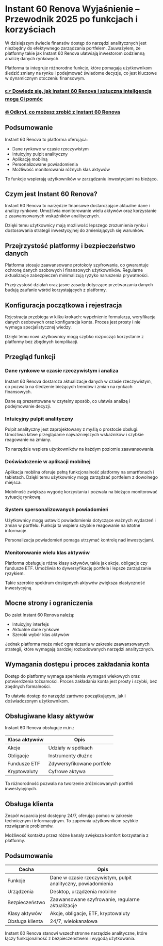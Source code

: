 # Instant 60 Renova Wyjaśnienie – Przewodnik 2025 po funkcjach i korzyściach
 

W dzisiejszym świecie finansów dostęp do narzędzi analitycznych jest niezbędny do efektywnego zarządzania portfelem. Zauważyłem, że platformy takie jak Instant 60 Renova ułatwiają inwestorom codzienną analizę danych rynkowych.

Platforma ta integruje różnorodne funkcje, które pomagają użytkownikom śledzić zmiany na rynku i podejmować świadome decyzje, co jest kluczowe w dynamicznym otoczeniu finansowym.

### [👉 Dowiedz się, jak Instant 60 Renova i sztuczna inteligencja mogą Ci pomóc](https://tinyurl.com/5abrz4az)
### [🔥 Odkryj, co możesz zrobić z Instant 60 Renova](https://tinyurl.com/5abrz4az)
## Podsumowanie

Instant 60 Renova to platforma oferująca:

- Dane rynkowe w czasie rzeczywistym  
- Intuicyjny pulpit analityczny  
- Aplikację mobilną  
- Personalizowane powiadomienia  
- Możliwość monitorowania różnych klas aktywów

Te funkcje wspierają użytkowników w zarządzaniu inwestycjami na bieżąco.

## Czym jest Instant 60 Renova?

Instant 60 Renova to narzędzie finansowe dostarczające aktualne dane i analizy rynkowe. Umożliwia monitorowanie wielu aktywów oraz korzystanie z zaawansowanych wskaźników analitycznych.

Dzięki temu użytkownicy mają możliwość lepszego zrozumienia rynku i dostosowania strategii inwestycyjnej do zmieniających się warunków.

## Przejrzystość platformy i bezpieczeństwo danych

Platforma stosuje zaawansowane protokoły szyfrowania, co gwarantuje ochronę danych osobowych i finansowych użytkowników. Regularne aktualizacje zabezpieczeń minimalizują ryzyko naruszenia prywatności.

Przejrzystość działań oraz jasne zasady dotyczące przetwarzania danych budują zaufanie wśród korzystających z platformy.

## Konfiguracja początkowa i rejestracja

Rejestracja przebiega w kilku krokach: wypełnienie formularza, weryfikacja danych osobowych oraz konfiguracja konta. Proces jest prosty i nie wymaga specjalistycznej wiedzy.

Dzięki temu nowi użytkownicy mogą szybko rozpocząć korzystanie z platformy bez zbędnych komplikacji.

## Przegląd funkcji

### Dane rynkowe w czasie rzeczywistym i analiza

Instant 60 Renova dostarcza aktualizacje danych w czasie rzeczywistym, co pozwala na śledzenie bieżących trendów i zmian na rynkach finansowych.

Dane są prezentowane w czytelny sposób, co ułatwia analizę i podejmowanie decyzji.

### Intuicyjny pulpit analityczny

Pulpit analityczny jest zaprojektowany z myślą o prostocie obsługi. Umożliwia łatwe przeglądanie najważniejszych wskaźników i szybkie reagowanie na zmiany.

To narzędzie wspiera użytkowników na każdym poziomie zaawansowania.

### Doświadczenie w aplikacji mobilnej

Aplikacja mobilna oferuje pełną funkcjonalność platformy na smartfonach i tabletach. Dzięki temu użytkownicy mogą zarządzać portfelem z dowolnego miejsca.

Mobilność zwiększa wygodę korzystania i pozwala na bieżąco monitorować sytuację rynkową.

### System spersonalizowanych powiadomień

Użytkownicy mogą ustawić powiadomienia dotyczące ważnych wydarzeń i zmian w portfelu. Funkcja ta wspiera szybkie reagowanie na istotne informacje.

Personalizacja powiadomień pomaga utrzymać kontrolę nad inwestycjami.

### Monitorowanie wielu klas aktywów

Platforma obsługuje różne klasy aktywów, takie jak akcje, obligacje czy fundusze ETF. Umożliwia to dywersyfikację portfela i lepsze zarządzanie ryzykiem.

Takie szerokie spektrum dostępnych aktywów zwiększa elastyczność inwestycyjną.

## Mocne strony i ograniczenia

Do zalet Instant 60 Renova należą:

- Intuicyjny interfejs  
- Aktualne dane rynkowe  
- Szeroki wybór klas aktywów  

Jednak platforma może mieć ograniczenia w zakresie zaawansowanych strategii, które wymagają bardziej rozbudowanych narzędzi analitycznych.

## Wymagania dostępu i proces zakładania konta

Dostęp do platformy wymaga spełnienia wymagań wiekowych oraz potwierdzenia tożsamości. Proces zakładania konta jest prosty i szybki, bez zbędnych formalności.

To ułatwia dostęp do narzędzi zarówno początkującym, jak i doświadczonym użytkownikom.

## Obsługiwane klasy aktywów

Instant 60 Renova obsługuje m.in.:

| Klasa aktywów       | Opis                         |
|---------------------|------------------------------|
| Akcje               | Udziały w spółkach           |
| Obligacje           | Instrumenty dłużne           |
| Fundusze ETF        | Zdywersyfikowane portfele    |
| Kryptowaluty        | Cyfrowe aktywa               |

Ta różnorodność pozwala na tworzenie zróżnicowanych portfeli inwestycyjnych.

## Obsługa klienta

Zespół wsparcia jest dostępny 24/7, oferując pomoc w zakresie technicznym i informacyjnym. To zapewnia użytkownikom szybkie rozwiązanie problemów.

Możliwość kontaktu przez różne kanały zwiększa komfort korzystania z platformy.

## Podsumowanie

| Cecha                  | Opis                                                    |
|------------------------|---------------------------------------------------------|
| Funkcje                | Dane w czasie rzeczywistym, pulpit analityczny, powiadomienia |
| Urządzenia             | Desktop, urządzenia mobilne                              |
| Bezpieczeństwo         | Zaawansowane szyfrowanie, regularne aktualizacje       |
| Klasy aktywów          | Akcje, obligacje, ETF, kryptowaluty                     |
| Obsługa klienta        | 24/7, wielokanałowa                                      |

Instant 60 Renova stanowi wszechstronne narzędzie analityczne, które łączy funkcjonalność z bezpieczeństwem i wygodą użytkowania.